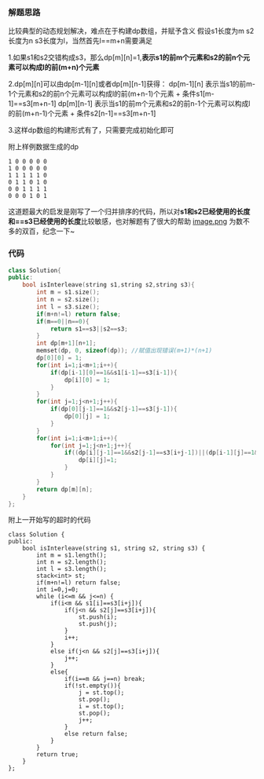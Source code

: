 ### 解题思路
比较典型的动态规划解决，难点在于构建dp数组，并赋予含义
假设s1长度为m s2长度为n s3长度为l，当然首先l==m+n需要满足

1.如果s1和s2交错构成s3，那么dp[m][n]=1,**表示s1的前m个元素和s2的前n个元素可以构成l的前(m+n)个元素**

2.dp[m][n]可以由dp[m-1][n]或者dp[m][n-1]获得：
dp[m-1][n] 表示当s1的前m-1个元素和s2的前n个元素可以构成l的前(m+n-1)个元素 + 条件s1[m-1]==s3[m+n-1]
dp[m][n-1] 表示当s1的前m个元素和s2的前n-1个元素可以构成l的前(m+n-1)个元素 + 条件s2[n-1]==s3[m+n-1]

3.这样dp数组的构建形式有了，只需要完成初始化即可

附上样例数据生成的dp
```
1 0 0 0 0 0 
1 0 0 0 0 0 
1 1 1 1 1 0 
0 1 1 0 1 0 
0 0 1 1 1 1 
0 0 0 1 0 1 
```

这道题最大的启发是刚写了一个归并排序的代码，所以对**s1和s2已经使用的长度和==s3已经使用的长度**比较敏感，也对解题有了很大的帮助
 [image.png](https://pic.leetcode-cn.com/61f06b4397f9dd16277b71ec26b6e362e584ab90ec53b8b1fcc4556a331cc182-image.png)
为数不多的双百，纪念一下~
### 代码

```cpp
class Solution{
public:
    bool isInterleave(string s1,string s2,string s3){
        int m = s1.size();
        int n = s2.size();
        int l = s3.size();
        if(m+n!=l) return false;
        if(m==0||n==0){
            return s1==s3||s2==s3;
        }
        int dp[m+1][n+1];
        memset(dp, 0, sizeof(dp)); //赋值出现错误(m+1)*(n+1)
        dp[0][0] = 1;
        for(int i=1;i<m+1;i++){
            if(dp[i-1][0]==1&&s1[i-1]==s3[i-1]){
                dp[i][0] = 1;
            }
        }
        for(int j=1;j<n+1;j++){
            if(dp[0][j-1]==1&&s2[j-1]==s3[j-1]){
                dp[0][j] = 1;
            }
        }
        for(int i=1;i<m+1;i++){
            for(int j=1;j<n+1;j++){
                if((dp[i][j-1]==1&&s2[j-1]==s3[i+j-1])||(dp[i-1][j]==1&&s1[i-1]==s3[i+j-1])){
                    dp[i][j]=1;
                }
            }
        }
        return dp[m][n];
    }
};

```
附上一开始写的超时的代码
```
class Solution {
public:
    bool isInterleave(string s1, string s2, string s3) {
        int m = s1.length();
        int n = s2.length();
        int l = s3.length();
        stack<int> st;
        if(m+n!=l) return false;
        int i=0,j=0;
        while (i<=m && j<=n) {
            if(i<m && s1[i]==s3[i+j]){
                if(j<n && s2[j]==s3[i+j]){
                    st.push(i);
                    st.push(j);
                }
                i++;
            }
            else if(j<n && s2[j]==s3[i+j]){
                j++;
            }
            else{
                if(i==m && j==n) break;
                if(!st.empty()){
                    j = st.top();
                    st.pop();
                    i = st.top();
                    st.pop();
                    j++;
                }
                else return false;
            }
        }
        return true;
    }
};

```
